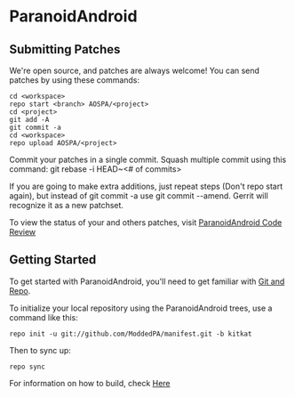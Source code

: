 ParanoidAndroid
===============

Submitting Patches
------------------
We're open source, and patches are always welcome!
You can send patches by using these commands:

    cd <workspace>
    repo start <branch> AOSPA/<project>
    cd <project>
    git add -A
    git commit -a
    cd <workspace>
    repo upload AOSPA/<project>

Commit your patches in a single commit. Squash multiple commit using this command: git rebase -i HEAD~<# of commits>

If you are going to make extra additions, just repeat steps (Don't repo start again), but instead of git commit -a
use git commit --amend. Gerrit will recognize it as a new patchset.

To view the status of your and others patches, visit [ParanoidAndroid Code Review](http://gerrit.paranoidandroid.co)


Getting Started
---------------

To get started with ParanoidAndroid, you'll need to get
familiar with [Git and Repo](http://source.android.com/download/using-repo).

To initialize your local repository using the ParanoidAndroid trees, use a command like this:

    repo init -u git://github.com/ModdedPA/manifest.git -b kitkat

Then to sync up:

    repo sync

For information on how to build, check [Here](https://github.com/AOSPA/manifest)
